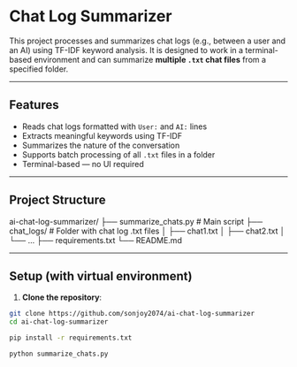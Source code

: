 # Chat Log Summarizer

This project processes and summarizes chat logs (e.g., between a user and an AI) using TF-IDF keyword analysis. It is designed to work in a terminal-based environment and can summarize **multiple `.txt` chat files** from a specified folder.

---

## Features

- Reads chat logs formatted with `User:` and `AI:` lines
- Extracts meaningful keywords using TF-IDF
- Summarizes the nature of the conversation
- Supports batch processing of all `.txt` files in a folder
- Terminal-based — no UI required


---

## Project Structure

ai-chat-log-summarizer/
├── summarize_chats.py # Main script
├── chat_logs/ # Folder with chat log .txt files
│ ├── chat1.txt
│ ├── chat2.txt
│ └── ...
├── requirements.txt
└── README.md


---

## Setup (with virtual environment)

1. **Clone the repository**:

```bash
git clone https://github.com/sonjoy2074/ai-chat-log-summarizer
cd ai-chat-log-summarizer

pip install -r requirements.txt

python summarize_chats.py


